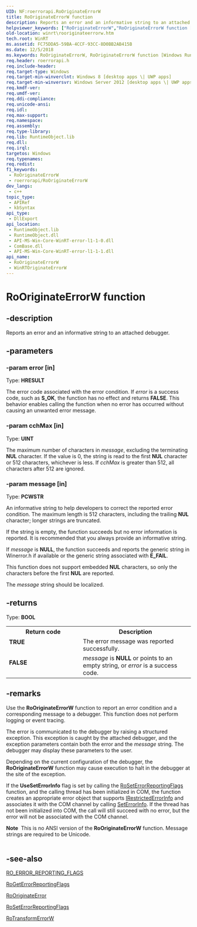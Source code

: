 ```yaml
---
UID: NF:roerrorapi.RoOriginateErrorW
title: RoOriginateErrorW function
description: Reports an error and an informative string to an attached debugger.
helpviewer_keywords: ["RoOriginateErrorW","RoOriginateErrorW function [Windows Runtime]","WinRTOriginateErrorW","roerrorapi/RoOriginateErrorW","roerrorapi/WinRTOriginateErrorW","winrt.rooriginateerrorw","winrt.winrtoriginateerrorw"]
old-location: winrt\rooriginateerrorw.htm
tech.root: WinRT
ms.assetid: FC75DDA5-59BA-4CCF-93CC-8D0BB2AB415B
ms.date: 12/5/2018
ms.keywords: RoOriginateErrorW, RoOriginateErrorW function [Windows Runtime], WinRTOriginateErrorW, roerrorapi/RoOriginateErrorW, roerrorapi/WinRTOriginateErrorW, winrt.rooriginateerrorw, winrt.winrtoriginateerrorw
req.header: roerrorapi.h
req.include-header: 
req.target-type: Windows
req.target-min-winverclnt: Windows 8 [desktop apps \| UWP apps]
req.target-min-winversvr: Windows Server 2012 [desktop apps \| UWP apps]
req.kmdf-ver: 
req.umdf-ver: 
req.ddi-compliance: 
req.unicode-ansi: 
req.idl: 
req.max-support: 
req.namespace: 
req.assembly: 
req.type-library: 
req.lib: RuntimeObject.lib
req.dll: 
req.irql: 
targetos: Windows
req.typenames: 
req.redist: 
f1_keywords:
 - RoOriginateErrorW
 - roerrorapi/RoOriginateErrorW
dev_langs:
 - c++
topic_type:
 - APIRef
 - kbSyntax
api_type:
 - DllExport
api_location:
 - RuntimeObject.lib
 - RuntimeObject.dll
 - API-MS-Win-Core-WinRT-error-l1-1-0.dll
 - ComBase.dll
 - API-MS-Win-Core-WinRT-error-l1-1-1.dll
api_name:
 - RoOriginateErrorW
 - WinRTOriginateErrorW
---
```


# RoOriginateErrorW function


## -description

Reports an error and an informative string to an attached debugger.

## -parameters

### -param error [in]

Type: <b>HRESULT</b>

The error code associated with the error condition. If <i>error</i> is a success code, such as <b>S_OK</b>, the function has no effect and returns <b>FALSE</b>. This behavior enables calling the function when no error has occurred without causing an unwanted error message.

### -param cchMax [in]

Type: <b>UINT</b>

The maximum number of characters in <i>message</i>, excluding the terminating <b>NUL</b> character. If the value is 0, the string is read to the first <b>NUL</b> character or 512 characters, whichever is less. If <i>cchMax</i> is greater than 512, all characters after 512 are ignored.

### -param message [in]

Type: <b>PCWSTR</b>

An informative string to help developers to correct the reported error condition. The maximum length is 512 characters, including the trailing <b>NUL</b> character; longer strings are truncated.

If the string is empty, the function succeeds but no error information is reported. It is recommended that you always provide an informative string.

If <i>message</i> is <b>NULL</b>, the function succeeds and reports the generic string in Winerror.h if available or the generic string associated with <b>E_FAIL</b>.

This function does not support embedded <b>NUL</b> characters, so only the characters before the first <b>NUL</b> are reported.

The <i>message</i> string should be localized.

## -returns

Type: <b>BOOL</b>

<table>
<tr>
<th>Return code</th>
<th>Description</th>
</tr>
<tr>
<td width="40%">
<dl>
<dt><b>TRUE</b></dt>
</dl>
</td>
<td width="60%">
The  error message was reported successfully.

</td>
</tr>
<tr>
<td width="40%">
<dl>
<dt><b>FALSE</b></dt>
</dl>
</td>
<td width="60%">
<i>message</i> is <b>NULL</b> or points to an empty string, or <i>error</i> is a success code.

</td>
</tr>
</table>

## -remarks

Use the <b>RoOriginateErrorW</b> function  to report an error condition and a corresponding message to a debugger. This function does not perform logging or event tracing.

The error is communicated to the debugger by raising a structured exception.  This exception is caught by the attached debugger, and the exception parameters contain both the error and the <i>message</i> string.  The debugger may display these parameters to the user.

Depending on the current configuration of the debugger, the <b>RoOriginateErrorW</b> function may cause execution to halt in the debugger at the site of the exception.

 If the <b>UseSetErrorInfo</b> flag is set by calling the <a href="/windows/desktop/api/roerrorapi/nf-roerrorapi-roseterrorreportingflags">RoSetErrorReportingFlags</a> function, and the calling thread has been initialized in COM, the function creates an appropriate error object that supports <a href="/windows/desktop/api/restrictederrorinfo/nn-restrictederrorinfo-irestrictederrorinfo">IRestrictedErrorInfo</a> and  associates it with the COM channel by calling <a href="/windows/win32/api/oleauto/nf-oleauto-seterrorinfo">SetErrorInfo</a>.  If the thread has not been initialized into COM, the call will still succeed with no  error, but the error will not be associated with the COM channel.

<div class="alert"><b>Note</b>  This is no ANSI version of the <b>RoOriginateErrorW</b> function. Message strings are required to be Unicode. </div>
<div> </div>

## -see-also

<a href="/windows/desktop/api/roerrorapi/ne-roerrorapi-roerrorreportingflags">RO_ERROR_REPORTING_FLAGS</a>



<a href="/windows/desktop/api/roerrorapi/nf-roerrorapi-rogeterrorreportingflags">RoGetErrorReportingFlags</a>



<a href="/windows/desktop/api/roerrorapi/nf-roerrorapi-rooriginateerror">RoOriginateError</a>



<a href="/windows/desktop/api/roerrorapi/nf-roerrorapi-roseterrorreportingflags">RoSetErrorReportingFlags</a>



<a href="/windows/desktop/api/roerrorapi/nf-roerrorapi-rotransformerror">RoTransformErrorW</a>